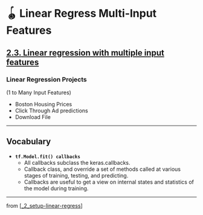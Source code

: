 # 🪀 Linear Regress Multi-Input Features

## [**2.3.** Linear regression with multiple input features](https://livebook.manning.com/book/deep-learning-with-javascript/chapter-2/158)

### Linear Regression Projects

(1 to Many Input Features)

- Boston Housing Prices
- Click Through Ad predictions
- Download File

---

## **Vocabulary**

- **`tf.Model.fit() callbacks`**
  - All callbacks subclass the keras.callbacks.
  - Callback class, and override a set of methods called at various stages of training, testing, and predicting.
  - Callbacks are useful to get a view on internal states and statistics of the model during training.

<link rel="stylesheet" type="text/css" media="all" href="../../../assets/css/custom.css" />

---

from [[_2_setup-linear-regress]]

[//begin]: # "Autogenerated link references for markdown compatibility"
[_2_setup-linear-regress]: ../_2_setup-linear-regress.md "🪀 2 LINEAR REGRESS"
[//end]: # "Autogenerated link references"
